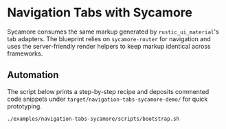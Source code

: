 # Navigation Tabs with Sycamore

Sycamore consumes the same markup generated by `rustic_ui_material`'s tab adapters.
The blueprint relies on `sycamore-router` for navigation and uses the
server-friendly render helpers to keep markup identical across frameworks.

## Automation

The script below prints a step-by-step recipe and deposits commented code
snippets under `target/navigation-tabs-sycamore-demo/` for quick prototyping.

```bash
./examples/navigation-tabs-sycamore/scripts/bootstrap.sh
```
